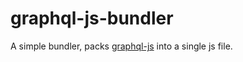 # graphql-js-bundler

A simple bundler, packs [graphql-js](https://github.com/graphql/graphql-js) into a single js file.
